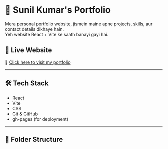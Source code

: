 # 🌟 Sunil Kumar's Portfolio

Mera personal portfolio website, jismein maine apne projects, skills, aur contact details dikhaye hain.  
Yeh website React + Vite ke saath banayi gayi hai.

## 🚀 Live Website

🔗 [Click here to visit my portfolio](https://Sunilkr1.github.io/portfoliosunilkumar/)

---

## 🛠️ Tech Stack

- React
- Vite
- CSS
- Git & GitHub
- gh-pages (for deployment)

---

## 📁 Folder Structure

